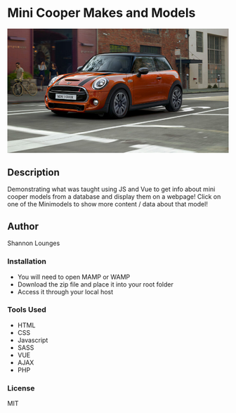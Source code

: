 # Mini Cooper Makes and Models
![alt](./images/git.jpg)

## Description
 Demonstrating what was taught using JS and Vue to get info about mini cooper models from a database and display them on a webpage! Click on one of the Minimodels to show more content / data about that model! 

## Author
Shannon Lounges

### Installation
- You will need to open MAMP or WAMP
- Download the zip file and place it into your root folder
- Access it through your local host

### Tools Used

-   HTML
-   CSS
-   Javascript
-   SASS
-   VUE
-   AJAX
-   PHP

### License

MIT